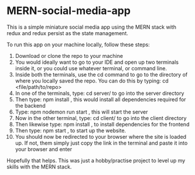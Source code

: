 # MERN-social-media-app

This is a simple miniature social media app using the MERN stack with redux and redux persist as the state management.

To run this app on your machine locally, follow these steps:
1. Download or clone the repo to your machine
2. You would ideally want to go to your IDE and open up two terminals inside it, or you could use whatever terminal, or command line.
3. Inside both the terminals, use the cd command to go to the directory of where you locally saved the repo. You can do this by typing: cd <file/path/to/repo>
4. In one of the terminals, type: cd server/ to go into the server directory
5. Then type: npm install , this would install all dependencies required for the backend
6. Type: npm nodemon run start , this will start the server
7. Now in the other terminal, type: cd client/ to go into the client directory
8. Then likewise type: npm install , to install dependencies for the frontend
9. Then type: npm start , to start up the website.
10. You should now be redirected to your browser where the site is loaded up. If not, them simply just copy the link in the terminal and paste it into your browser and enter

Hopefully that helps. This was just a hobby/practise project to level up my skills with the MERN stack.
